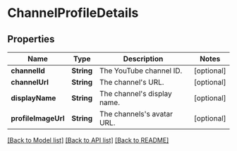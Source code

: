 # ChannelProfileDetails

## Properties
Name | Type | Description | Notes
------------ | ------------- | ------------- | -------------
**channelId** | **String** | The YouTube channel ID. | [optional] 
**channelUrl** | **String** | The channel&#39;s URL. | [optional] 
**displayName** | **String** | The channel&#39;s display name. | [optional] 
**profileImageUrl** | **String** | The channels&#39;s avatar URL. | [optional] 

[[Back to Model list]](../README.md#documentation-for-models) [[Back to API list]](../README.md#documentation-for-api-endpoints) [[Back to README]](../README.md)


